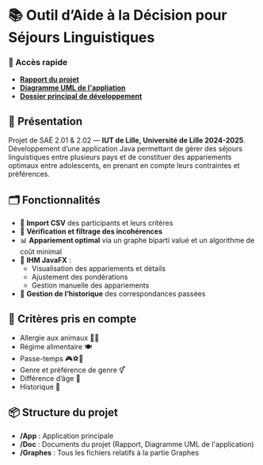 # 📚 Outil d’Aide à la Décision pour Séjours Linguistiques

### 🏢 Accès rapide
 - **[Rapport du projet](Doc/Rapport.pdf)**
 - **[Diagramme UML de l'appliation](Doc/DiagramUML.pdf)**
 - **[Dossier principal de développement](App)**


## 📖 Présentation

Projet de SAÉ 2.01 & 2.02 — **IUT de Lille, Université de Lille 2024-2025**.  
Développement d’une application Java permettant de gérer des séjours linguistiques entre plusieurs pays et de constituer des appariements optimaux entre adolescents, en prenant en compte leurs contraintes et préférences.

## 🗂 Fonctionnalités

- 📄 **Import CSV** des participants et leurs critères
- 🧹 **Vérification et filtrage des incohérences**
- 📊 **Appariement optimal** via un graphe biparti valué et un algorithme de coût minimal
- 🎨 **IHM JavaFX** :
  - Visualisation des appariements et détails
  - Ajustement des pondérations
  - Gestion manuelle des appariements
- 💾 **Gestion de l’historique** des correspondances passées

## 📑 Critères pris en compte

- Allergie aux animaux 🐶🐱
- Régime alimentaire 🍽️
- Passe-temps 🎮⚽🎨
- Genre et préférence de genre ⚥
- Différence d’âge 📆
- Historique 📜

## 📦 Structure du projet
 - **/App** : Application principale
 - **/Doc** : Documents du projet (Rapport, Diagramme UML de l'application)
 - **/Graphes** : Tous les fichiers relatifs à la partie Graphes

